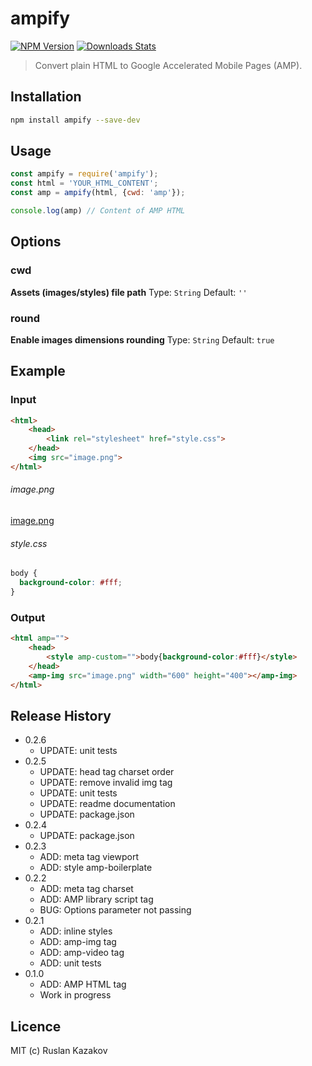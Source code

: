 # ampify
[![NPM Version][npm-image]][npm-url]
[![Downloads Stats][npm-downloads]][npm-url]
		
> Convert plain HTML to Google Accelerated Mobile Pages (AMP).

## Installation
```sh
npm install ampify --save-dev
```

## Usage

```js
const ampify = require('ampify');
const html = 'YOUR_HTML_CONTENT';
const amp = ampify(html, {cwd: 'amp'});

console.log(amp) // Content of AMP HTML
```

## Options
### cwd
**Assets (images/styles) file path**
Type: `String`
Default: `''`

### round
**Enable images dimensions rounding**
Type: `String`
Default: `true`

## Example

### Input
```html
<html>
	<head>
		<link rel="stylesheet" href="style.css">
	</head>
	<img src="image.png">
</html>
```

###### image.png
[image.png](/test/image.png)

###### style.css
```css
body {
  background-color: #fff;
}
```

### Output
```html
<html amp="">
	<head>
		<style amp-custom="">body{background-color:#fff}</style>
	</head>
	<amp-img src="image.png" width="600" height="400"></amp-img>
</html>
```

## Release History

* 0.2.6
	* UPDATE: unit tests
* 0.2.5
	* UPDATE: head tag charset order
	* UPDATE: remove invalid img tag
	* UPDATE: unit tests
	* UPDATE: readme documentation
	* UPDATE: package.json
* 0.2.4
  * UPDATE: package.json
* 0.2.3
	* ADD: meta tag viewport
	* ADD: style amp-boilerplate
* 0.2.2
	* ADD: meta tag charset
	* ADD: AMP library script tag
	* BUG: Options parameter not passing
* 0.2.1
	* ADD: inline styles
	* ADD: amp-img tag
	* ADD: amp-video tag
	* ADD: unit tests
* 0.1.0
	* ADD: AMP HTML tag
	* Work in progress

## Licence
MIT (c) Ruslan Kazakov

[PostXML]: https://github.com/postxml/postxml
[npm-url]: https://www.npmjs.org/package/ampify
[npm-image]: https://img.shields.io/npm/v/ampify.svg?style=flat-square
[npm-downloads]: https://img.shields.io/npm/dm/ampify.svg?style=flat-square
